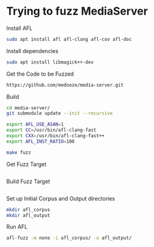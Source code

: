 # Trying to fuzz MediaServer

Install AFL

~~~~bash
sudo apt install afl afl-clang afl-cov afl-doc
~~~~

Install dependencies

~~~~bash
sudo apt install libmagick++-dev
~~~~

Get the Code to be Fuzzed

~~~~bash
https://github.com/medooze/media-server.git
~~~~

Build

~~~~bash
cd media-server/
git submodule update --init --recursive

export AFL_USE_ASAN=1
export CC=/usr/bin/afl-clang-fast
export CXX=/usr/bin/afl-clang-fast++
export AFL_INST_RATIO=100

make fuzz
~~~~

Get Fuzz Target

~~~~bash
~~~~

Build Fuzz Target

~~~~bash
~~~~

Set up Initial Corpus and Output directories

~~~~bash
mkdir afl_corpus
mkdir afl_output
~~~~

Run AFL

~~~~bash
afl-fuzz -m none -i afl_corpus/ -o afl_output/ 
~~~~
